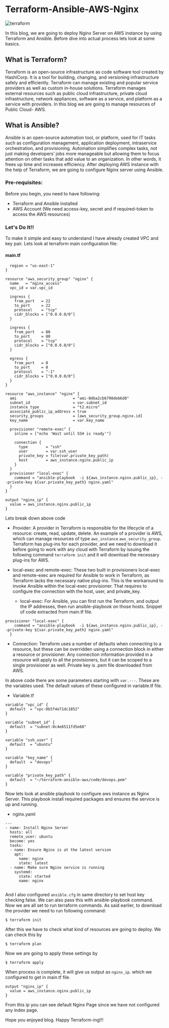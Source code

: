 # Terraform-Ansible-AWS-Nginx

![terraform](https://raw.githubusercontent.com/rahulwaykos/terraform-ansible-aws/main/code/image.png)

In this blog, we are going to deploy Nginx Server on AWS instance by using Terraform and Ansible. Before dive into actual process lets look at some basics.

## What is Terraform?
Terraform is an open-source infrastructure as code software tool created by HashiCorp. It is a tool for building, changing, and versioning infrastructure safely and efficiently. Terraform can manage existing and popular service providers as well as custom in-house solutions. Terraform manages external resources such as public cloud infrastructure, private cloud infrastructure, network appliances, software as a service, and platform as a service with providers. In this blog we are going to manage resources of Public Cloud- AWS.

## What is Ansible?
Ansible is an open-source automation tool, or platform, used for IT tasks such as configuration management, application deployment, intraservice orchestration, and provisioning. Automation simplifies complex tasks, not just making developers’ jobs more manageable but allowing them to focus attention on other tasks that add value to an organization. In other words, it frees up time and increases efficiency. After deploying AWS instance with the help of Terraform, we are going to configure Nginx server using Ansible.

### Pre-requisites:
Before you begin, you need to have following:
- Terraform and Ansible installed
- AWS Account (We need access-key, secret and if required-token to access the AWS resources)

### Let's Do It!!

To make it simple and easy to understand I have already created VPC and key pair. Lets look at terraform main configuration file:
#### main.tf
```provider "aws" {
  region = "us-east-1"
}

resource "aws_security_group" "nginx" {
  name   = "nginx_access"
  vpc_id = var.vpc_id

  ingress {
    from_port   = 22
    to_port     = 22
    protocol    = "tcp"
    cidr_blocks = ["0.0.0.0/0"]
  }

  ingress {
    from_port   = 80
    to_port     = 80
    protocol    = "tcp"
    cidr_blocks = ["0.0.0.0/0"]
  }

  egress {
    from_port   = 0
    to_port     = 0
    protocol    = "-1"
    cidr_blocks = ["0.0.0.0/0"]
  }
}

resource "aws_instance" "nginx" {
  ami                         = "ami-0dba2cb6798deb6d8"
  subnet_id                   = var.subnet_id
  instance_type               = "t2.micro"
  associate_public_ip_address = true
  security_groups             = [aws_security_group.nginx.id]
  key_name                    = var.key_name

  provisioner "remote-exec" {
    inline = ["echo 'Wait until SSH is ready'"]

    connection {
      type        = "ssh"
      user        = var.ssh_user
      private_key = file(var.private_key_path)
      host        = aws_instance.nginx.public_ip
    }
  }
  provisioner "local-exec" {
    command = "ansible-playbook  -i ${aws_instance.nginx.public_ip}, --private-key ${var.private_key_path} nginx.yaml"
  }
}

output "nginx_ip" {
  value = aws_instance.nginx.public_ip
}
```
Lets break down above code
- Provider: 
A provider in Terraform is responsible for the lifecycle of a resource: create, read, update, delete. An example of a provider is AWS, which can manage resources of type `aws_instance` `aws_security_group`. Terraform has plug-ins for each provider, and we need to download it before going to work with any cloud with Terraform by issuing the following command `terraform init` and it will download the necessary plug-ins for AWS.

- local-exec and remote-exec:
These two built in provisioners local-exec and remote-exec are required for Ansible to work in Terraform, as Terraform lacks the necessary native plug-ins. This is the workaround to invoke Ansible within the local-exec provisioner. That requires to configure the connection with the host, user, and private_key.

    * local-exec:
For Ansible, you can first run the Terraform, and output the IP addresses, then run ansible-playbook on those hosts. Snippet of code extracted from main.tf file.
```
provisioner "local-exec" {
    command = "ansible-playbook  -i ${aws_instance.nginx.public_ip}, --private-key ${var.private_key_path} nginx.yaml"
  }
```
- Connection: 
Terraform uses a number of defaults when connecting to a resource, but these can be overridden using a connection block in either a resource or provisioner. Any connection information provided in a resource will apply to all the provisioners, but it can be scoped to a single provisioner as well.
Private key is .pem file downloaded from AWS.

In above code there are some parameters starting with `var.---`. These are the variables used. The default values of these configured in variable.tf file. 
- Variable.tf
```
variable "vpc_id" {
  default  = "vpc-0b5f4e71dc1852"
}

variable "subnet_id" {
  default  = "subnet-0c4e6511fd5e60"
}

variable "ssh_user" {
  default  = "ubuntu"
}

variable "key_name" {
  default  = "devops"
}

variable "private_key_path" {
  default  = "~/terraform-ansible-aws/code/devops.pem"
}
```
Now lets look at ansible playbook to configure aws instance as Nginx Server. This playbook install required packages and ensures the service is up and running.
- nginx.yaml
```
---
- name: Install Nginx Server
  hosts: all
  remote_user: ubuntu
  become: yes
  tasks: 
  - name: Ensure Nginx is at the latest version
    apt:
      name: nginx
      state: latest
  - name: Make sure Nginx service is running
    systemd:
      state: started
      name: nginx
      
 ```
 And I also configured `ansible.cfg` in same directory to set host key checking false. We can also pass this with ansible-playbook command. 
 Now we are all set to run terraform commands. As said earlier, to download the provider we need to run following command:
 ``` 
 $ terraform init
 ```
After this we have to check what kind of resources are going to deploy. We can check this by
```
$ terraform plan 
```
Now we are going to apply these settings by
```
$ terraform apply 
```
When process is complete, it will give us output as `nginx_ip`. which we configured to get in main.tf file. 
```
output "nginx_ip" {
  value = aws_instance.nginx.public_ip
}
```
From this ip you can see default Nginx Page since we have not configured any index page.

Hope you enjoyed blog. Happy Terraform-ing!!!

